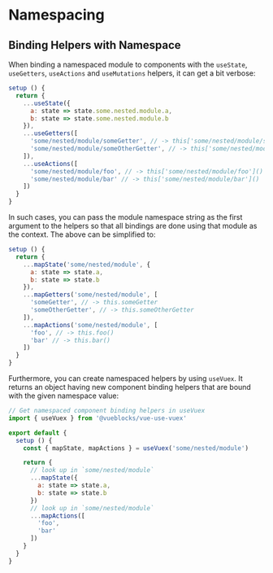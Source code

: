 # Namespacing

## Binding Helpers with Namespace

When binding a namespaced module to components with the `useState`, `useGetters`, `useActions` and `useMutations` helpers, it can get a bit verbose:

```js
setup () {
  return {
    ...useState({
      a: state => state.some.nested.module.a,
      b: state => state.some.nested.module.b
    }),
    ...useGetters([
      'some/nested/module/someGetter', // -> this['some/nested/module/someGetter']
      'some/nested/module/someOtherGetter', // -> this['some/nested/module/someOtherGetter']
    ]),
    ...useActions([
      'some/nested/module/foo', // -> this['some/nested/module/foo']()
      'some/nested/module/bar' // -> this['some/nested/module/bar']()
    ])
  }
}
```

In such cases, you can pass the module namespace string as the first argument to the helpers so that all bindings are done using that module as the context. The above can be simplified to:

```js
setup () {
  return {
    ...mapState('some/nested/module', {
      a: state => state.a,
      b: state => state.b
    }),
    ...mapGetters('some/nested/module', [
      'someGetter', // -> this.someGetter
      'someOtherGetter', // -> this.someOtherGetter
    ]),
    ...mapActions('some/nested/module', [
      'foo', // -> this.foo()
      'bar' // -> this.bar()
    ])
  }
}
```

Furthermore, you can create namespaced helpers by using `useVuex`. It returns an object having new component binding helpers that are bound with the given namespace value:

```js {6}
// Get namespaced component binding helpers in useVuex
import { useVuex } from '@vueblocks/vue-use-vuex'

export default {
  setup () {
    const { mapState, mapActions } = useVuex('some/nested/module')

    return {
      // look up in `some/nested/module`
      ...mapState({
        a: state => state.a,
        b: state => state.b
      })
      // look up in `some/nested/module`
      ...mapActions([
        'foo',
        'bar'
      ])
    }
  }
}
```
